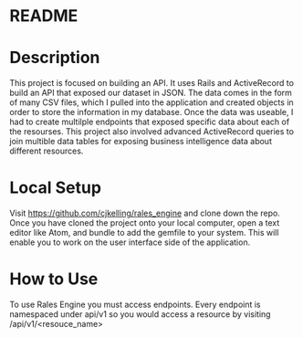 # README

# Description


This project is focused on building an API. It uses Rails and ActiveRecord to build an API that exposed our dataset in JSON. The data comes in the form of many CSV files, which I pulled into the application and created objects in order to store the information in my database. Once the data was useable, I had to create multilple endpoints that exposed specific data about each of the resourses. This project also involved advanced ActiveRecord queries to join multible data tables for exposing business intelligence data about different resources. 


# Local Setup


Visit https://github.com/cjkelling/rales_engine and clone down the repo. Once you have cloned the project onto your local computer, open a text editor like Atom, and bundle to add the gemfile to your system. This will enable you to work on the user interface side of the application. 


# How to Use


To use Rales Engine you must access endpoints. Every endpoint is namespaced under api/v1 so you would access a resource by visiting /api/v1/<resouce_name>
